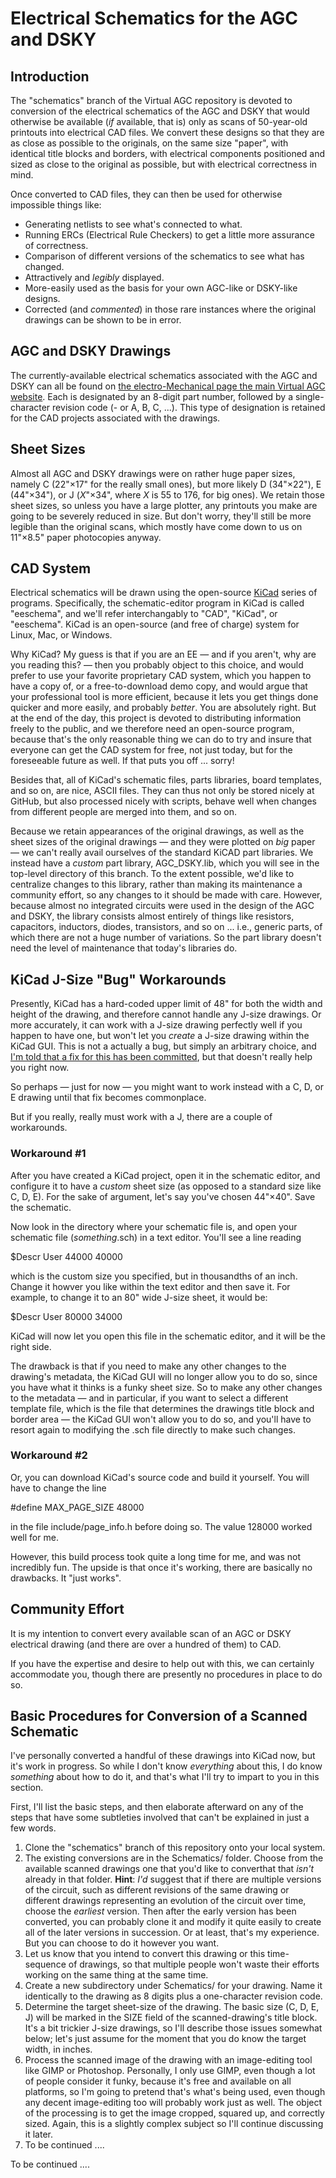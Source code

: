 # Electrical Schematics for the AGC and DSKY

## Introduction

The "schematics" branch of the Virtual AGC repository is devoted to conversion of the electrical schematics of the AGC and DSKY that would otherwise be available (_if_ available, that is) only as scans of 50-year-old printouts into electrical CAD files. We convert these designs so that they are as close as possible to the originals, on the same size "paper", with identical title blocks and borders, with electrical components positioned and sized as close to the original as possible, but with electrical correctness in mind.

Once converted to CAD files, they can then be used for otherwise impossible things like:

- Generating netlists to see what's connected to what.
- Running ERCs (Electrical Rule Checkers) to get a little more assurance of correctness.
- Comparison of different versions of the schematics to see what has changed.
- Attractively and _legibly_ displayed.
- More-easily used as the basis for your own AGC-like or DSKY-like designs.
- Corrected (and _commented_) in those rare instances where the original drawings can be shown to be in error.

## AGC and DSKY Drawings

The currently-available electrical schematics associated with the AGC and DSKY can all be found on [the electro-Mechanical page the main Virtual AGC website](http://www.ibiblio.org/apollo/ElectroMechanical.html).  Each is designated by an 8-digit part number, followed by a single-character revision code (- or A, B, C, ...).  This type of designation is retained for the CAD projects associated with the drawings.

## Sheet Sizes

Almost all AGC and DSKY drawings were on rather huge paper sizes, namely C (22"&times;17" for the really small ones), but more likely D (34"&times;22"), E (44"&times;34"), or J (_X_"&times;34", where _X_ is 55 to 176, for big ones).  We retain those sheet sizes, so unless you have a large plotter, any printouts you make are going to be severely reduced in size.  But don't worry, they'll still be more legible than the original scans, which mostly have come down to us on 11"&times;8.5" paper photocopies anyway.

## CAD System

Electrical schematics will be drawn using the open-source [KiCad](http://kicad-pcb.org/) series of programs.  Specifically, the schematic-editor program in KiCad is called "eeschema", and we'll refer interchangably to "CAD", "KiCad", or "eeschema".  KiCad is an open-source (and free of charge) system for Linux, Mac, or Windows.

Why KiCad?  My guess is that if you are an EE &mdash; and if you aren't, why are you reading this? &mdash; then you probably object to this choice, and would prefer to use your favorite proprietary CAD system, which you happen to have a copy of, or a free-to-download demo copy, and would argue that your professional tool is more efficient, because it lets you get things done quicker and more easily, and probably _better_.  You are absolutely right.  But at the end of the day, this project is devoted to distributing information freely to the public, and we therefore need an open-source program, because that's the only reasonable thing we can do to try and insure that everyone can get the CAD system for free, not just today, but for the foreseeable future as well.  If that puts you off ... sorry!

Besides that, all of KiCad's schematic files, parts libraries, board templates, and so on, are nice, ASCII files.  They can thus not only be stored nicely at GitHub, but also processed nicely with scripts, behave well when changes from different people are merged into them, and so on.

Because we retain appearances of the original drawings, as well as the sheet sizes of the original drawings &mdash; and they were plotted on _big_ paper &mdash; we can't really avail ourselves of the standard KiCAD part libraries.  We instead have a _custom_ part library, AGC_DSKY.lib, which you will see in the top-level directory of this branch.  To the extent possible, we'd like to centralize changes to this library, rather than making its maintenance a community effort, so any changes to it should be made with care.  However, because almost no integrated circuits were used in the design of the AGC and DSKY, the library consists almost entirely of things like resistors, capacitors, inductors, diodes, transistors, and so on ... i.e., generic parts, of which there are not a huge number of variations.  So the part library doesn't need the level of maintenance that today's libraries do.

## KiCad J-Size "Bug" Workarounds

Presently, KiCad has a hard-coded upper limit of 48" for both the width and height of the drawing, and therefore cannot handle any J-size drawings.  Or more accurately, it can work with a J-size drawing perfectly well if you happen to have one, but won't let you _create_ a J-size drawing within the KiCad GUI. This is not a actually a bug, but simply an arbitrary choice, and [I'm told that a fix for this has been committed](https://bugs.launchpad.net/kicad/+bug/1785155), but that doesn't really help you right now.

So perhaps &mdash; just for now &mdash; you might want to work instead with a C, D, or E drawing until that fix becomes commonplace.

But if you really, really must work with a J, there are a couple of workarounds.

### Workaround #1

After you have created a KiCad project, open it in the schematic editor, and configure it to have a _custom_ sheet size (as opposed to a standard size like C, D, E).  For the sake of argument, let's say you've chosen 44"&times;40".  Save the schematic.

Now look in the directory where your schematic file is, and open your schematic file (_something_.sch) in a text editor.  You'll see a line reading 

 $Descr User 44000 40000

which is the custom size you specified, but in thousandths of an inch.  Change it howver you like within the text editor and then save it.  For example, to change it to an 80" wide J-size sheet, it would be:

 $Descr User 80000 34000

KiCad will now let you open this file in the schematic editor, and it will be the right side.

The drawback is that if you need to make any other changes to the drawing's metadata, the KiCad GUI will no longer allow you to do so, since you have what it thinks is a funky sheet size.  So to make any other changes to the metadata &mdash; and in particular, if you want to select a different template file, which is the file that determines the drawings title block and border area &mdash; the KiCad GUI won't allow you to do so, and you'll have to resort again to modifying the .sch file directly to make such changes.

### Workaround #2

Or, you can download KiCad's source code and build it yourself.  You will have to change the line

 #define MAX_PAGE_SIZE 48000

in the file include/page_info.h before doing so.  The value 128000 worked well for me.

However, this build process took quite a long time for me, and was not incredibly fun.  The upside is that once it's working, there are basically no drawbacks.  It "just works".



## Community Effort

It is my intention to convert every available scan of an AGC or DSKY electrical drawing (and there are over a hundred of them) to CAD.

If you have the expertise and desire to help out with this, we can certainly accommodate you, though there are presently no procedures in place to do so.

## Basic Procedures for Conversion of a Scanned Schematic

I've personally converted a handful of these drawings into KiCad now, but it's work in progress.  So while I don't know _everything_ about this, I do know _something_ about how to do it, and that's what I'll try to impart to you in this section.

First, I'll list the basic steps, and then elaborate afterward on any of the steps that have some subtleties involved that can't be explained in just a few words.

1. Clone the "schematics" branch of this repository onto your local system.
2. The existing conversions are in the Schematics/ folder.  Choose from the available scanned drawings one that you'd like to converthat that _isn't_ already in that folder.  **Hint**: _I'd_ suggest that if there are multiple versions of the circuit, such as different revisions of the same drawing or different drawings representing an evolution of the circuit over time, choose the _earliest_ version.  Then after the early version has been converted, you can probably clone it and modify it quite easily to create all of the later versions in succession.  Or at least, that's my experience.  But you can choose to do it however you want.
3. Let us know that you intend to convert this drawing or this time-sequence of drawings, so that multiple people won't waste their efforts working on the same thing at the same time.
4. Create a new subdirectory under Schematics/ for your drawing.  Name it identically to the drawing as 8 digits plus a one-character revision code.
5. Determine the target sheet-size of the drawing.  The basic size (C, D, E, J) will be marked in the SIZE field of the scanned-drawing's title block.  It's a bit trickier J-size drawings, so I'll describe those issues somewhat below; let's just assume for the moment that you do know the target width, in inches.
6. Process the scanned image of the drawing with an image-editing tool like GIMP or Photoshop.  Personally, I only use GIMP, even though a lot of people consider it funky, because it's free and available on all platforms, so I'm going to pretend that's what's being used, even though any decent image-editing too will probably work just as well.  The object of the processing is to get the image cropped, squared up, and correctly sized.  Again, this is a slightly complex subject so I'll continue discussing it later.
7. To be continued ....

To be continued ....


